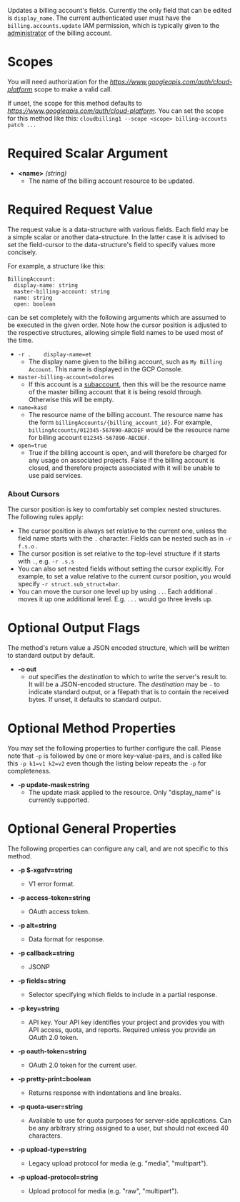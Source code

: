 Updates a billing account&#39;s fields.
Currently the only field that can be edited is `display_name`.
The current authenticated user must have the `billing.accounts.update`
IAM permission, which is typically given to the
[administrator](https://cloud.google.com/billing/docs/how-to/billing-access)
of the billing account.
# Scopes

You will need authorization for the *https://www.googleapis.com/auth/cloud-platform* scope to make a valid call.

If unset, the scope for this method defaults to *https://www.googleapis.com/auth/cloud-platform*.
You can set the scope for this method like this: `cloudbilling1 --scope <scope> billing-accounts patch ...`
# Required Scalar Argument
* **&lt;name&gt;** *(string)*
    - The name of the billing account resource to be updated.
# Required Request Value

The request value is a data-structure with various fields. Each field may be a simple scalar or another data-structure.
In the latter case it is advised to set the field-cursor to the data-structure's field to specify values more concisely.

For example, a structure like this:
```
BillingAccount:
  display-name: string
  master-billing-account: string
  name: string
  open: boolean

```

can be set completely with the following arguments which are assumed to be executed in the given order. Note how the cursor position is adjusted to the respective structures, allowing simple field names to be used most of the time.

* `-r .    display-name=et`
    - The display name given to the billing account, such as `My Billing
        Account`. This name is displayed in the GCP Console.
* `master-billing-account=dolores`
    - If this account is a
        [subaccount](https://cloud.google.com/billing/docs/concepts), then this
        will be the resource name of the master billing account that it is being
        resold through.
        Otherwise this will be empty.
* `name=kasd`
    - The resource name of the billing account. The resource name has the form
        `billingAccounts/{billing_account_id}`. For example,
        `billingAccounts/012345-567890-ABCDEF` would be the resource name for
        billing account `012345-567890-ABCDEF`.
* `open=true`
    - True if the billing account is open, and will therefore be charged for any
        usage on associated projects. False if the billing account is closed, and
        therefore projects associated with it will be unable to use paid services.


### About Cursors

The cursor position is key to comfortably set complex nested structures. The following rules apply:

* The cursor position is always set relative to the current one, unless the field name starts with the `.` character. Fields can be nested such as in `-r f.s.o` .
* The cursor position is set relative to the top-level structure if it starts with `.`, e.g. `-r .s.s`
* You can also set nested fields without setting the cursor explicitly. For example, to set a value relative to the current cursor position, you would specify `-r struct.sub_struct=bar`.
* You can move the cursor one level up by using `..`. Each additional `.` moves it up one additional level. E.g. `...` would go three levels up.


# Optional Output Flags

The method's return value a JSON encoded structure, which will be written to standard output by default.

* **-o out**
    - *out* specifies the *destination* to which to write the server's result to.
      It will be a JSON-encoded structure.
      The *destination* may be `-` to indicate standard output, or a filepath that is to contain the received bytes.
      If unset, it defaults to standard output.
# Optional Method Properties

You may set the following properties to further configure the call. Please note that `-p` is followed by one 
or more key-value-pairs, and is called like this `-p k1=v1 k2=v2` even though the listing below repeats the
`-p` for completeness.

* **-p update-mask=string**
    - The update mask applied to the resource.
        Only &#34;display_name&#34; is currently supported.

# Optional General Properties

The following properties can configure any call, and are not specific to this method.

* **-p $-xgafv=string**
    - V1 error format.

* **-p access-token=string**
    - OAuth access token.

* **-p alt=string**
    - Data format for response.

* **-p callback=string**
    - JSONP

* **-p fields=string**
    - Selector specifying which fields to include in a partial response.

* **-p key=string**
    - API key. Your API key identifies your project and provides you with API access, quota, and reports. Required unless you provide an OAuth 2.0 token.

* **-p oauth-token=string**
    - OAuth 2.0 token for the current user.

* **-p pretty-print=boolean**
    - Returns response with indentations and line breaks.

* **-p quota-user=string**
    - Available to use for quota purposes for server-side applications. Can be any arbitrary string assigned to a user, but should not exceed 40 characters.

* **-p upload-type=string**
    - Legacy upload protocol for media (e.g. &#34;media&#34;, &#34;multipart&#34;).

* **-p upload-protocol=string**
    - Upload protocol for media (e.g. &#34;raw&#34;, &#34;multipart&#34;).
